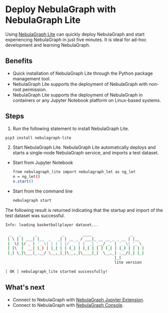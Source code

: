 # Deploy NebulaGraph with NebulaGraph Lite

Using [NebulaGraph Lite](https://github.com/nebula-contrib/nebulagraph-lite) can quickly deploy NebulaGraph and start experiencing NebulaGraph in just five minutes. It is ideal for ad-hoc development and learning NebulaGraph.

## Benefits

- Quick installation of NebulaGraph Lite through the Python package management tool.
- NebulaGraph Lite supports the deployment of NebulaGraph with non-root permission.
- NebulaGraph Lite supports the deployment of NebulaGraph in containers or any Jupyter Notebook platform on Linux-based systems.

## Steps

1. Run the following statement to install NebulaGraph Lite.

  ```bash
  pip3 install nebulagraph-lite
  ```

2. Start NebulaGraph Lite. NebulaGraph Lite automatically deploys and starts a single-node NebulaGraph service, and imports a test dataset.

  - Start from Jupyter Notebook

    ```bash
    from nebulagraph_lite import nebulagraph_let as ng_let
    n = ng_let()
    n.start()
    ```

  - Start from the command line

    ```bash
    nebulagraph start
    ```

The following result is returned indicating that the startup and import of the test dataset was successful.

```bash
Info: loading basketballplayer dataset...

  _   _      _           _        ____                 _
 | \ | | ___| |__  _   _| | __ _ / ___|_ __ __ _ _ __ | |__
 |  \| |/ _ | '_ \| | | | |/ _` | |  _| '__/ _` | '_ \| '_ \
 | |\  |  __| |_) | |_| | | (_| | |_| | | | (_| | |_) | | | |
 |_| \_|\___|_.__/ \__,_|_|\__,_|\____|_|  \__,_| .__/|_| |_|
                                                |_|
                                                lite version

[ OK ] nebulagraph_lite started successfully!
```

## What's next

- Connect to NebulaGraph with [NebulaGraph Jupyter Extension](https://jupyter-nebulagraph.readthedocs.io/en/latest/).
- Connect to NebulaGraph with [NebulaGraph Console](../connect-to-nebula-graph.md).
